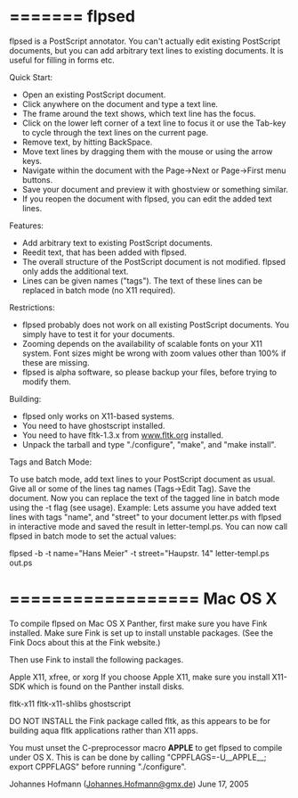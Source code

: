 =======
flpsed
=======


flpsed is a PostScript annotator. You can't actually 
edit existing PostScript documents, but you can add arbitrary text lines to
existing documents.
It is useful for filling in forms etc. 

Quick Start:
- Open an existing PostScript document.
- Click anywhere on the document and type a text line.
- The frame around the text shows, which text line has the focus.
- Click on the lower left corner of a text line to focus it or use the 
  Tab-key to cycle through the text lines on the current page. 
- Remove text, by hitting BackSpace.
- Move text lines by dragging them with the mouse or using the arrow keys.
- Navigate within the document with the Page->Next or Page->First menu buttons.
- Save your document and preview it with ghostview or something similar.
- If you reopen the document with flpsed, you can edit the added text lines.

Features:
- Add arbitrary text to existing PostScript documents.
- Reedit text, that has been added with flpsed.
- The overall structure of the PostScript document is not
  modified. flpsed only adds the additional text.
- Lines can be given names ("tags"). The text of these lines can
  be replaced in batch mode (no X11 required).
 
Restrictions:
- flpsed probably does not work on all existing PostScript documents.
  You simply have to test it for your documents.
- Zooming depends on the availability of scalable fonts on your X11 system.
  Font sizes might be wrong with zoom values other than 100% if these are 
  missing.
- flpsed is alpha software, so please backup your files, before trying to 
  modify them.

Building:
- flpsed only works on X11-based systems.
- You need to have ghostscript installed.
- You need to have fltk-1.3.x from www.fltk.org installed.
- Unpack the tarball and type "./configure", "make", and "make install".



Tags and Batch Mode:

To use batch mode, add text lines to your PostScript document as usual. 
Give all or some of the lines tag names (Tags->Edit Tag). 
Save the document. Now you can replace the text of the tagged line in batch
mode using the -t flag (see usage).
Example:
Lets assume you have added text lines with tags "name", and "street"
to your document letter.ps with flpsed in interactive mode and saved the
result in letter-templ.ps.
You can now call flpsed in batch mode to set the actual values:

flpsed -b -t name="Hans Meier" -t street="Haupstr. 14" letter-templ.ps out.ps


==================
Mac OS X 
==================

To compile flpsed on Mac OS X Panther, first make sure you have Fink
installed.  Make sure Fink is set up to install unstable packages.
(See the Fink Docs about this at the Fink website.)

Then use Fink to install the following packages.

Apple X11, xfree, or xorg
	If you choose Apple X11, make sure you install X11-SDK which is
	found on the Panther install disks.

fltk-x11
fltk-x11-shlibs
ghostscript

DO NOT INSTALL the Fink package called fltk, as this appears to be for
building aqua fltk applications rather than X11 apps.

You must unset the C-preprocessor macro __APPLE__ to get flpsed to compile
under OS X. This is can be done by calling 
"CPPFLAGS=-U__APPLE__; export CPPFLAGS" before running "./configure".


Johannes Hofmann
(Johannes.Hofmann@gmx.de)
June 17, 2005
